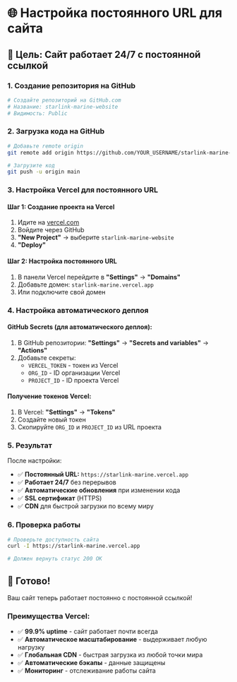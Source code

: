 # 🌐 Настройка постоянного URL для сайта

## 🎯 Цель: Сайт работает 24/7 с постоянной ссылкой

### **1. Создание репозитория на GitHub**

```bash
# Создайте репозиторий на GitHub.com
# Название: starlink-marine-website
# Видимость: Public
```

### **2. Загрузка кода на GitHub**

```bash
# Добавьте remote origin
git remote add origin https://github.com/YOUR_USERNAME/starlink-marine-website.git

# Загрузите код
git push -u origin main
```

### **3. Настройка Vercel для постоянного URL**

#### **Шаг 1: Создание проекта на Vercel**
1. Идите на [vercel.com](https://vercel.com)
2. Войдите через GitHub
3. **"New Project"** → выберите `starlink-marine-website`
4. **"Deploy"**

#### **Шаг 2: Настройка постоянного URL**
1. В панели Vercel перейдите в **"Settings"** → **"Domains"**
2. Добавьте домен: `starlink-marine.vercel.app`
3. Или подключите свой домен

### **4. Настройка автоматического деплоя**

#### **GitHub Secrets (для автоматического деплоя):**
1. В GitHub репозитории: **"Settings"** → **"Secrets and variables"** → **"Actions"**
2. Добавьте секреты:
   - `VERCEL_TOKEN` - токен из Vercel
   - `ORG_ID` - ID организации Vercel
   - `PROJECT_ID` - ID проекта Vercel

#### **Получение токенов Vercel:**
1. В Vercel: **"Settings"** → **"Tokens"**
2. Создайте новый токен
3. Скопируйте `ORG_ID` и `PROJECT_ID` из URL проекта

### **5. Результат**

После настройки:
- ✅ **Постоянный URL:** `https://starlink-marine.vercel.app`
- ✅ **Работает 24/7** без перерывов
- ✅ **Автоматические обновления** при изменении кода
- ✅ **SSL сертификат** (HTTPS)
- ✅ **CDN** для быстрой загрузки по всему миру

### **6. Проверка работы**

```bash
# Проверьте доступность сайта
curl -I https://starlink-marine.vercel.app

# Должен вернуть статус 200 OK
```

## 🎉 Готово!

Ваш сайт теперь работает постоянно с постоянной ссылкой!

### **Преимущества Vercel:**
- ✅ **99.9% uptime** - сайт работает почти всегда
- ✅ **Автоматическое масштабирование** - выдерживает любую нагрузку
- ✅ **Глобальная CDN** - быстрая загрузка из любой точки мира
- ✅ **Автоматические бэкапы** - данные защищены
- ✅ **Мониторинг** - отслеживание работы сайта
